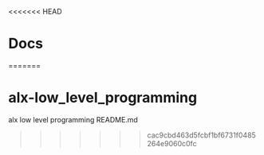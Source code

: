 <<<<<<< HEAD
# Docs
=======
# alx-low_level_programming
alx low level programming
README.md
>>>>>>> cac9cbd463d5fcbf1bf6731f0485264e9060c0fc
